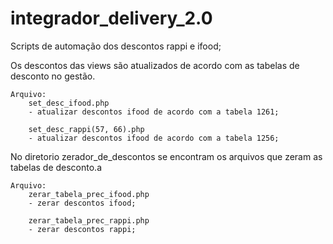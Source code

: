 # integrador_delivery_2.0

Scripts de automação dos descontos rappi e ifood;

Os descontos das views são atualizados de acordo com as tabelas de desconto no gestão.

    Arquivo: 
        set_desc_ifood.php
        - atualizar descontos ifood de acordo com a tabela 1261;

        set_desc_rappi(57, 66).php
        - atualizar descontos ifood de acordo com a tabela 1256;


No diretorio zerador_de_descontos se encontram os arquivos que zeram as tabelas de desconto.a

    Arquivo: 
        zerar_tabela_prec_ifood.php
        - zerar descontos ifood;

        zerar_tabela_prec_rappi.php
        - zerar descontos rappi;